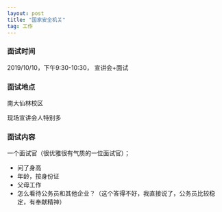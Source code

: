 ```yaml
---
layout: post
title: "国家安全机关"
tag: 工作
---
```


### **面试时间**

2019/10/10，下午9:30-10:30， 宣讲会+面试

### **面试地点**

南大仙林校区

现场宣讲会人特别多

### **面试内容**

一个面试官（很优雅很有气质的一位面试官）；

- 问了身高
- 年龄，按身份证
- 父母工作
- 怎么看待公务员和其他企业？（这个答得不好，我直接说了，公务员比较稳定，有奉献精神）